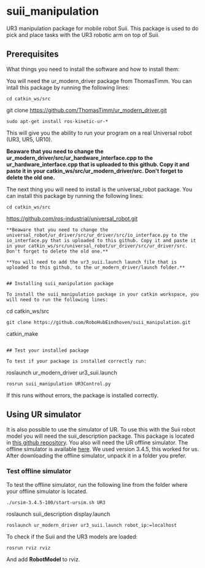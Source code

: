 # suii_manipulation

UR3 manipulation package for mobile robot Suii. This package is used to do pick and place tasks with the UR3 robotic arm on top of Suii.

## Prerequisites

What things you need to install the software and how to install them:

You will need the ur_modern_driver package from ThomasTimm. You can intall this package by running the following lines:

```
cd catkin_ws/src
```
git clone https://github.com/ThomasTimm/ur_modern_driver.git
```
sudo apt-get install ros-kinetic-ur-*
```

This will give you the ability to run your program on a real Universal robot (UR3, UR5, UR10).

**Beaware that you need to change the ur_modern_driver/src/ur_hardware_interface.cpp to the ur_hardware_interface.cpp that is uploaded to this github. Copy it and paste it in your catkin_ws/src/ur_modern_driver/src. Don't forget to delete the old one.**

The next thing you will need to install is the universal_robot package. You can install this package by running the following lines:

```
cd catkin_ws/src
```
https://github.com/ros-industrial/universal_robot.git
```
**Beaware that you need to change the universal_robot/ur_driver/src/ur_driver/src/io_interface.py to the io_interface.py that is uploaded to this github. Copy it and paste it in your catkin_ws/src/universal_robot/ur_driver/src/ur_driver/src. Don't forget to delete the old one.**

**You will need to add the ur3_suii.launch launch file that is uploaded to this github, to the ur_modern_driver/launch folder.**


## Installing suii_manipulation package

To install the suii_manipulation package in your catkin workspace, you will need to run the following lines:

```
cd catkin_ws/src
```
git clone https://github.com/RoboHubEindhoven/suii_manipulation.git
```
catkin_make
```

## Test your installed package

To test if your package is installed correctly run:

```
roslaunch ur_modern_driver ur3_suii.launch
```
rosrun suii_manipulation UR3Control.py
```

If this runs without errors, the package is installed correctly.

## Using UR simulator

It is also possible to use the simulator of UR. To use this with the Suii robot model you will need the suii_description package. This package is located in [this github repository](https://github.com/RoboHubEindhoven/suii.git). You also will need the UR offline simulator. The offline simulator is available [here](https://www.universal-robots.com/download/?option=16594#section16593). We used version 3.4.5, this worked for us. After downloading the offline simulator, unpack it in a folder you prefer.

### Test offline simulator

To test the offline simulator, run the following line from the folder where your offline simulator is located.

```
./ursim-3.4.5-100/start-ursim.sh UR3
```
roslaunch suii_description display.launch
```
roslaunch ur_modern_driver ur3_suii.launch robot_ip:=localhost
```
To check if the Suii and the UR3 models are loaded:

```
rosrun rviz rviz
```

And add **RobotModel** to rviz.
